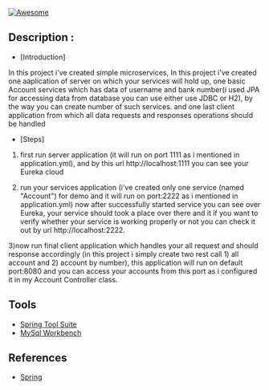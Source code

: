 
[![Awesome](https://cdn.rawgit.com/sindresorhus/awesome/d7305f38d29fed78fa85652e3a63e154dd8e8829/media/badge.svg)](https://github.com/sindresorhus/awesome)

## Description :

- [Introduction]

In this project i've created simple microservices, In this project i've created one aaplication of server on which your services will hold up, one basic Account services which has data of username and bank number(i used JPA for accessing data from database you can use either use JDBC or H2), by the way you can create number of such services. and one last client application from which all data requests and responses operations should be handled  

- [Steps]

1) first run server application (it will run on port 1111 as i mentioned in application.yml), and by this url http://localhost:1111 you can see your Eureka cloud

2) run your services application (i've created only one service (named "Account") for demo and it will run on port:2222 as i mentioned in application.yml) now after successfully started service you can see over Eureka, your service should took a place over there and it if you want to verify whether your service is working properly or not you can check it out by url http://localhost:2222.

3)now run final client application which handles your all request and should response accordingly (in this project i simply create two rest call 1) all account and 2) account by number), this application will run on default port:8080 and you can access your accounts from this port as i configured it in my Account Controller class.

## Tools

- [Spring Tool Suite](https://spring.io/tools)
- [MySql Workbench](https://www.mysql.com/products/workbench/)

## References

- [Spring](https://spring.io/blog/2015/07/14/microservices-with-spring)
